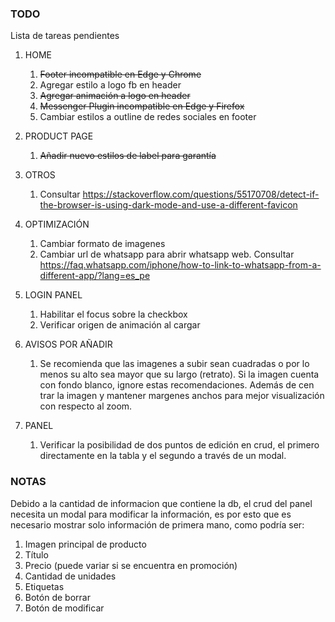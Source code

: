 ### TODO
Lista de tareas pendientes

1. HOME
    1. ~~Footer incompatible en Edge y Chrome~~
    2. Agregar estilo a logo fb en header
    3. ~~Agregar animación a logo en header~~
    4. ~~Messenger Plugin incompatible en Edge y Firefox~~
    5. Cambiar estilos a outline de redes sociales en footer
2. PRODUCT PAGE
    1. ~~Añadir nuevo estilos de label para garantía~~
3. OTROS
    1. Consultar https://stackoverflow.com/questions/55170708/detect-if-the-browser-is-using-dark-mode-and-use-a-different-favicon
4. OPTIMIZACIÓN
    1. Cambiar formato de imagenes
    2. Cambiar url de whatsapp para abrir whatsapp web. Consultar https://faq.whatsapp.com/iphone/how-to-link-to-whatsapp-from-a-different-app/?lang=es_pe
    
5. LOGIN PANEL
    1. Habilitar el focus sobre la checkbox
    2. Verificar origen de animación al cargar
6. AVISOS POR AÑADIR
    1. Se recomienda que las imagenes a subir sean cuadradas o por lo menos su alto sea mayor que su largo (retrato). Si la imagen cuenta con fondo blanco, ignore estas recomendaciones. Además de cen
    trar la imagen y mantener margenes anchos para mejor visualización con respecto al zoom.
7. PANEL
    1. Verificar la posibilidad de dos puntos de edición en crud, el primero directamente en la tabla y el segundo a través de un modal.
### NOTAS
Debido a la cantidad de informacion que contiene la db, el crud del panel necesita un modal para modificar la información, es por esto que es necesario mostrar solo información de primera mano, como podría ser:
1. Imagen principal de producto
2. Título
3. Precio (puede variar si se encuentra en promoción)
4. Cantidad de unidades
5. Etiquetas
6. Botón de borrar
7. Botón de modificar